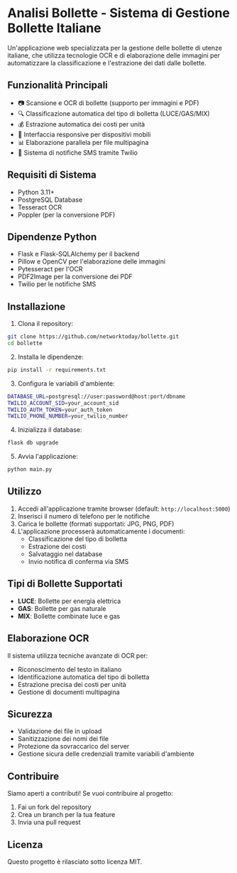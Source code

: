 # Analisi Bollette - Sistema di Gestione Bollette Italiane

Un'applicazione web specializzata per la gestione delle bollette di utenze italiane, che utilizza tecnologie OCR e di elaborazione delle immagini per automatizzare la classificazione e l'estrazione dei dati dalle bollette.

## Funzionalità Principali

- 📷 Scansione e OCR di bollette (supporto per immagini e PDF)
- 🔍 Classificazione automatica del tipo di bolletta (LUCE/GAS/MIX)
- 💰 Estrazione automatica dei costi per unità
- 📱 Interfaccia responsive per dispositivi mobili
- 📊 Elaborazione parallela per file multipagina
- 📨 Sistema di notifiche SMS tramite Twilio

## Requisiti di Sistema

- Python 3.11+
- PostgreSQL Database
- Tesseract OCR
- Poppler (per la conversione PDF)

## Dipendenze Python

- Flask e Flask-SQLAlchemy per il backend
- Pillow e OpenCV per l'elaborazione delle immagini
- Pytesseract per l'OCR
- PDF2Image per la conversione dei PDF
- Twilio per le notifiche SMS

## Installazione

1. Clona il repository:
```bash
git clone https://github.com/networktoday/bollette.git
cd bollette
```

2. Installa le dipendenze:
```bash
pip install -r requirements.txt
```

3. Configura le variabili d'ambiente:
```bash
DATABASE_URL=postgresql://user:password@host:port/dbname
TWILIO_ACCOUNT_SID=your_account_sid
TWILIO_AUTH_TOKEN=your_auth_token
TWILIO_PHONE_NUMBER=your_twilio_number
```

4. Inizializza il database:
```bash
flask db upgrade
```

5. Avvia l'applicazione:
```bash
python main.py
```

## Utilizzo

1. Accedi all'applicazione tramite browser (default: `http://localhost:5000`)
2. Inserisci il numero di telefono per le notifiche
3. Carica le bollette (formati supportati: JPG, PNG, PDF)
4. L'applicazione processerà automaticamente i documenti:
   - Classificazione del tipo di bolletta
   - Estrazione dei costi
   - Salvataggio nel database
   - Invio notifica di conferma via SMS

## Tipi di Bollette Supportati

- **LUCE**: Bollette per energia elettrica
- **GAS**: Bollette per gas naturale
- **MIX**: Bollette combinate luce e gas

## Elaborazione OCR

Il sistema utilizza tecniche avanzate di OCR per:
- Riconoscimento del testo in italiano
- Identificazione automatica del tipo di bolletta
- Estrazione precisa dei costi per unità
- Gestione di documenti multipagina

## Sicurezza

- Validazione dei file in upload
- Sanitizzazione dei nomi dei file
- Protezione da sovraccarico del server
- Gestione sicura delle credenziali tramite variabili d'ambiente

## Contribuire

Siamo aperti a contributi! Se vuoi contribuire al progetto:
1. Fai un fork del repository
2. Crea un branch per la tua feature
3. Invia una pull request

## Licenza

Questo progetto è rilasciato sotto licenza MIT.
